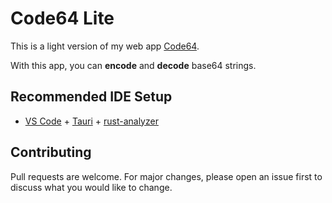 # Code64 Lite

This is a light version of my web app [Code64](https://code64-37hz.onrender.com/).

With this app, you can **encode** and **decode** base64 strings.

## Recommended IDE Setup

- [VS Code](https://code.visualstudio.com/) + [Tauri](https://marketplace.visualstudio.com/items?itemName=tauri-apps.tauri-vscode) + [rust-analyzer](https://marketplace.visualstudio.com/items?itemName=rust-lang.rust-analyzer)

## Contributing

Pull requests are welcome. For major changes, please open an issue first to discuss what you would like to change.